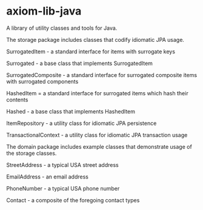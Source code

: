 axiom-lib-java
==============

A library of utility classes and tools for Java.

The storage package includes classes that codify idiomatic JPA usage.

SurrogatedItem - a standard interface for items with surrogate keys

Surrogated<ItemType> - a base class that implements SurrogatedItem

SurrogatedComposite - a standard interface for surrogated composite items with surrogated components

HashedItem = a standard interface for surrogated items which hash their contents

Hashed<ItemType> - a base class that implements HashedItem

ItemRepository - a utility class for idiomatic JPA persistence

TransactionalContext - a utility class for idiomatic JPA transaction usage

The domain package includes example classes that demonstrate usage of the storage classes.

StreetAddress - a typical USA street address

EmailAddress - an email address

PhoneNumber - a typical USA phone number

Contact - a composite of the foregoing contact types
